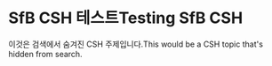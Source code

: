 # <a name="testing-sfb-csh"></a><span data-ttu-id="254fb-101">SfB CSH 테스트</span><span class="sxs-lookup"><span data-stu-id="254fb-101">Testing SfB CSH</span></span>

<span data-ttu-id="254fb-102">이것은 검색에서 숨겨진 CSH 주제입니다.</span><span class="sxs-lookup"><span data-stu-id="254fb-102">This would be a CSH topic that's hidden from search.</span></span>


